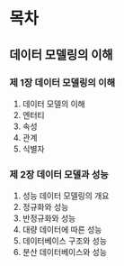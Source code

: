 # 목차



## 데이터 모델링의 이해 



### 제 1장 데이터 모델링의 이해

1. 데이터 모델의 이해
2. 엔터티
3. 속성
4. 관계
5. 식별자



### 제 2장 데이터 모델과 성능

1. 성능 데이터 모델링의 개요
2. 정규화와 성능
3. 반정규화와 성능
4. 대량 데이터에 따른 성능
5. 데이터베이스 구조와 성능
6. 분산 데이터베이스와 성능



